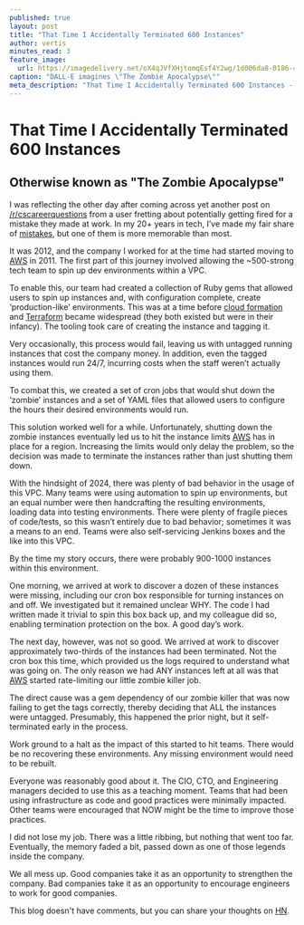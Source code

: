 ```yaml
---
published: true
layout: post
title: "That Time I Accidentally Terminated 600 Instances"
author: vertis
minutes_read: 3
feature_image:
  url: https://imagedelivery.net/oX4qJVfXHjtomqEsf4Y2wg/1d006da8-0186-4248-c58e-55bc8abfb800/w=800
caption: "DALL-E imagines \"The Zombie Apocalypse\""
meta_description: "That Time I Accidentally Terminated 600 Instances - Otherwise known as \"The Zombie Apocalypse\""
---
```


# That Time I Accidentally Terminated 600 Instances
## Otherwise known as "The Zombie Apocalypse"

I was reflecting the other day after coming across yet another post on [/r/cscareerquestions](https://www.reddit.com/r/cscareerquestions) from a user fretting about potentially getting fired for a mistake they made at work. In my 20+ years in tech, I’ve made my fair share of [mistakes](/2013/12/16/unauthorised-litecoin-mining), but one of them is more memorable than most.

It was 2012, and the company I worked for at the time had started moving to [AWS](https://aws.amazon.com) in 2011. The first part of this journey involved allowing the ~500-strong tech team to spin up dev environments within a VPC.

To enable this, our team had created a collection of Ruby gems that allowed users to spin up instances and, with configuration complete, create ‘production-like’ environments. This was at a time before [cloud formation](https://aws.amazon.com/cloudformation/) and [Terraform](https://www.terraform.io) became widespread (they both existed but were in their infancy). The tooling took care of creating the instance and tagging it.

Very occasionally, this process would fail, leaving us with untagged running instances that cost the company money. In addition, even the tagged instances would run 24/7, incurring costs when the staff weren’t actually using them.

To combat this, we created a set of cron jobs that would shut down the ‘zombie’ instances and a set of YAML files that allowed users to configure the hours their desired environments would run.

This solution worked well for a while. Unfortunately, shutting down the zombie instances eventually led us to hit the instance limits [AWS](https://aws.amazon.com) has in place for a region. Increasing the limits would only delay the problem, so the decision was made to terminate the instances rather than just shutting them down.

With the hindsight of 2024, there was plenty of bad behavior in the usage of this VPC. Many teams were using automation to spin up environments, but an equal number were then handcrafting the resulting environments, loading data into testing environments. There were plenty of fragile pieces of code/tests, so this wasn’t entirely due to bad behavior; sometimes it was a means to an end. Teams were also self-servicing Jenkins boxes and the like into this VPC.

By the time my story occurs, there were probably 900-1000 instances within this environment.

One morning, we arrived at work to discover a dozen of these instances were missing, including our cron box responsible for turning instances on and off. We investigated but it remained unclear WHY. The code I had written made it trivial to spin this box back up, and my colleague did so, enabling termination protection on the box. A good day’s work.

The next day, however, was not so good. We arrived at work to discover approximately two-thirds of the instances had been terminated. Not the cron box this time, which provided us the logs required to understand what was going on. The only reason we had ANY instances left at all was that [AWS](https://aws.amazon.com) started rate-limiting our little zombie killer job.

The direct cause was a gem dependency of our zombie killer that was now failing to get the tags correctly, thereby deciding that ALL the instances were untagged. Presumably, this happened the prior night, but it self-terminated early in the process.

Work ground to a halt as the impact of this started to hit teams. There would be no recovering these environments. Any missing environment would need to be rebuilt.

Everyone was reasonably good about it. The CIO, CTO, and Engineering managers decided to use this as a teaching moment. Teams that had been using infrastructure as code and good practices were minimally impacted. Other teams were encouraged that NOW might be the time to improve those practices.

I did not lose my job. There was a little ribbing, but nothing that went too far. Eventually, the memory faded a bit, passed down as one of those legends inside the company.

We all mess up. Good companies take it as an opportunity to strengthen the company. Bad companies take it as an opportunity to encourage engineers to work for good companies.

This blog doesn't have comments, but you can share your thoughts on [HN](https://news.ycombinator.com/item?id=39299945).


